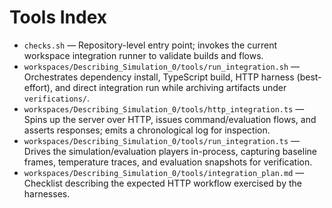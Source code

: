 # Tools Index

- `checks.sh` — Repository-level entry point; invokes the current workspace integration runner to validate builds and flows.
- `workspaces/Describing_Simulation_0/tools/run_integration.sh` — Orchestrates dependency install, TypeScript build, HTTP harness (best-effort), and direct integration run while archiving artifacts under `verifications/`.
- `workspaces/Describing_Simulation_0/tools/http_integration.ts` — Spins up the server over HTTP, issues command/evaluation flows, and asserts responses; emits a chronological log for inspection.
- `workspaces/Describing_Simulation_0/tools/run_integration.ts` — Drives the simulation/evaluation players in-process, capturing baseline frames, temperature traces, and evaluation snapshots for verification.
- `workspaces/Describing_Simulation_0/tools/integration_plan.md` — Checklist describing the expected HTTP workflow exercised by the harnesses.
